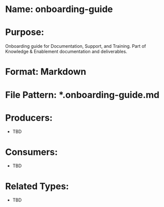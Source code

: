 # Name: onboarding-guide

# Purpose:
Onboarding guide for Documentation, Support, and Training. Part of Knowledge & Enablement documentation and deliverables.

# Format: Markdown

# File Pattern: *.onboarding-guide.md

# Producers:
- TBD

# Consumers:
- TBD

# Related Types:
- TBD

